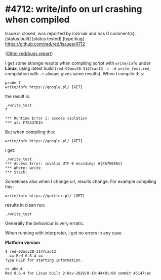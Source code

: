
#4712: write/info on url crashing when compiled
================================================================================
Issue is closed, was reported by loziniak and has 0 comment(s).
[status.built] [status.tested] [type.bug]
<https://github.com/red/red/issues/4712>

([Gitter red/bugs report](https://gitter.im/red/bugs?at=5f9fe5ae8a236947ba7dbc58))

I get some strange results when compiling script with `write/info` under **Linux**, using latest build (`red-02nov20-3147cac13 -c -d write_test.red`, compilation with `-r` always gives same results). When I compile this:

```
probe 7
write/info https://google.pl/ [GET]
```
the result is:
```
./write_test                                        
7

*** Runtime Error 1: access violation
*** at: F7E537D1h
```
But when compiling this:
```
write/info https://google.pl/ [GET]
```
i get:
```
./write_test                                        
*** Access Error: invalid UTF-8 encoding: #{EA706E61}
*** Where: write
*** Stack:
```
Sometimes also when I change url, results change. For example compiling this:
```
write/info https://quitter.pl/ [GET]
```
results in clean run:
```
./write_test
```
Generally the behaviour is very erratic.

When running with interpreter, I get no errors in any case.

**Platform version**
```
$ red-02nov20-3147cac13 
--== Red 0.6.4 ==-- 
Type HELP for starting information. 

>> about
Red 0.6.4 for Linux built 2-Nov-2020/8:10:44+01:00 commit #3147cac
```




